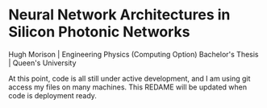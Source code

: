 # Neural Network Architectures in Silicon Photonic Networks

Hugh Morison | Engineering Physics (Computing Option) Bachelor's Thesis | Queen's University

At this point, code is all still under active development, and I am using git access my files on many machines.
This REDAME will be updated when code is deployment ready.
